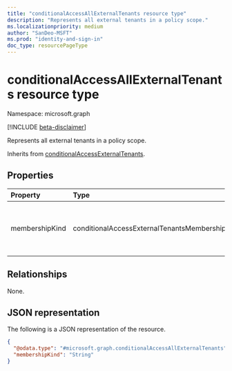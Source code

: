```yaml
---
title: "conditionalAccessAllExternalTenants resource type"
description: "Represents all external tenants in a policy scope."
ms.localizationpriority: medium
author: "SanDeo-MSFT"
ms.prod: "identity-and-sign-in"
doc_type: resourcePageType
---
```


# conditionalAccessAllExternalTenants resource type

Namespace: microsoft.graph

[!INCLUDE [beta-disclaimer](../../includes/beta-disclaimer.md)]

Represents all external tenants in a policy scope.

Inherits from [conditionalAccessExternalTenants](conditionalaccessexternaltenants.md).

## Properties

| Property     | Type        | Description |
|:-------------|:------------|:------------|
| membershipKind |conditionalAccessExternalTenantsMembershipKind | The membership kind. Possible values are: `all`, `enumerated`, `unknownFutureValue`. The `enumerated` member references an [conditionalAccessEnumeratedExternalTenants](conditionalaccessenumeratedexternaltenants.md) object. Inherited from [conditionalAccessExternalTenants](conditionalaccessexternaltenants.md). |

## Relationships

None.

## JSON representation

The following is a JSON representation of the resource.

<!-- {
  "blockType": "resource",
  "@odata.type": "microsoft.graph.conditionalAccessAllExternalTenants"
}
-->
``` json
{
  "@odata.type": "#microsoft.graph.conditionalAccessAllExternalTenants",
  "membershipKind": "String"
}
```
